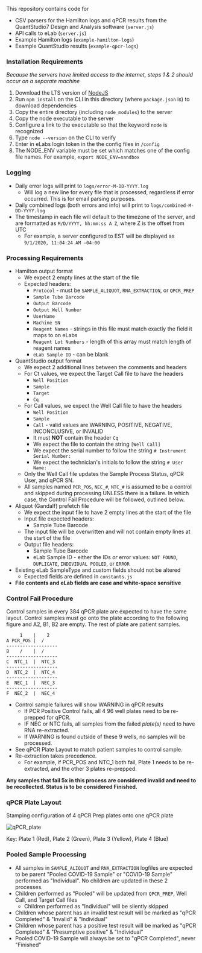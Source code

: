 This repository contains code for 

* CSV parsers for the Hamilton logs and qPCR results from the QuantStudio7 Design and Analysis software (`server.js`)
* API calls to eLab (`server.js`)
* Example Hamilton logs (`example-hamilton-logs`)
* Example QuantStudio results (`example-qpcr-logs`)

### Installation Requirements
*Because the servers have limited access to the internet, steps 1 & 2 should occur on a separate machine*
1) Download the LTS version of [NodeJS](https://nodejs.org/en/download/)
2) Run `npm install` on the CLI in this directory (where `package.json` is) to download dependencies
3) Copy the entire directory (including `node_modules`) to the server
4) Copy the node executable to the server
5) Configure a link to the executable so that the keyword `node` is recognized
6) Type `node --version` on the CLI to verify
7) Enter in eLabs login token in the the config files in `/config`    
8) The NODE_ENV variable must be set which matches one of the config file names. For example, `export NODE_ENV=sandbox`

### Logging
* Daily error logs will print to `logs/error-M-DD-YYYY.log`    
    * Will log a new line for every file that is processed, regardless if error occurred. This is for email parsing purposes. 
* Daily combined logs (both errors and info) will print to `logs/combined-M-DD-YYYY.log`    
* The timestamp in each file will default to the timezone of the server, and are formatted as `M/D/YYYY, hh:mm:ss A Z`, 
where Z is the offset from UTC  
  - For example, a server configured to EST will be displayed as `9/1/2020, 11:04:24 AM -04:00`

### Processing Requirements 
* Hamilton output format   
   - We expect 2 empty lines at the start of the file    
   - Expected headers:     
      - `Protocol` - must be `SAMPLE_ALIQUOT`, `RNA_EXTRACTION`, or `QPCR_PREP`       
      - `Sample Tube Barcode`    
      - `Output Barcode`    
      - `Output Well Number `
      - `UserName`  
      - `Machine SN`  
      - `Reagent Names` - strings in this file must match exactly the field it maps to on eLabs       
      - `Reagent Lot Numbers` - length of this array must match length of reagent names       
      - `eLab Sample ID` - can be blank
* QuantStudio output format   
   - We expect 2 additional lines between the comments and headers     
   - For Ct values, we expect the Target Call file to have the headers    
       - `Well Position`  
       - `Sample`     
       - `Target` 
       - `Cq`    
   - For Call values, we expect the Well Call file to have the headers
       - `Well Position`    
       - `Sample`     
       - `Call`  - valid values are WARNING, POSITIVE, NEGATIVE, INCONCLUSIVE, or INVALID  
       - It must **NOT** contain the header `Cq`
       - We expect the file to contain the string `[Well Call]`   
       - We expect the serial number to follow the string `# Instrument Serial Number: `   
       - We expect the technician's initials to follow the string `# User Name: `   
   - Only the Well Call file updates the Sample Process Status, qPCR User, and qPCR SN.
   - All samples named `PCR_POS`, `NEC_#`, `NTC_#` is assumed to be a control and skipped during processing 
   UNLESS there is a failure. In which case, the Control Fail Procedure will be followed, outlined below.  
* Aliquot (Gandalf) prefetch file    
   - We expect the input file to have 2 empty lines at the start of the file    
   - Input file expected headers:     
      - Sample Tube Barcode  
   - The input file will be overwritten and will not contain empty lines at the start of the file    
   - Output file headers:   
      - Sample Tube Barcode    
      - eLab Sample ID - either the IDs *or* error values: `NOT FOUND`, `DUPLICATE`, `INDIVIDUAL POOLED`, or `ERROR`    
* Existing eLab SampleType and custom fields should not be altered     
   - Expected fields are defined in `constants.js`    
* **File contents and eLab fields are case and white-space sensitive**
   

### Control Fail Procedure
Control samples in every 384 qPCR plate are expected to have the same layout. Control samples must go onto the plate
according to the following figure and A2, B1, B2 are empty. The rest of plate are patient samples. 

```
     1    |    2
A PCR_POS |  /
-------------------
B    /    |  /
-------------------
C  NTC_1  |  NTC_3
-------------------
D  NTC_2  |  NTC_4
-------------------
E  NEC_1  |  NEC_3
-------------------
F  NEC_2  |  NEC_4
```
* Control sample failures will show WARNING in qPCR results    
    - If PCR Positive Control fails, all 4 96 well plates need to be re-prepped for qPCR.    
    - IF NEC or NTC fails, all samples from the failed *plate(s)* need to have RNA re-extracted.    
    - If WARNING is found outside of these 9 wells, no samples will be processed.     
* See qPCR Plate Layout to match patient samples to control sample.    
* Re-extraction takes precedence. 
    - For example, if PCR_POS and NTC_1 both fail, Plate 1 needs to be re-extracted, and the other 3 
    plates re-prepped. 
    
**Any samples that fail 5x in this process are considered invalid and need to be recollected.
Status is to be considered Finished.**

### qPCR Plate Layout

Stamping configuration of 4 qPCR Prep plates onto one qPCR plate

![qPCR_plate](https://user-images.githubusercontent.com/7750862/87336835-7b7a9080-c510-11ea-9b4e-a54849ea1426.png)

Key: Plate 1 (Red), Plate 2 (Green), Plate 3 (Yellow), Plate 4 (Blue)

### Pooled Sample Processing
* All samples in `SAMPLE_ALIQUOT` and `RNA_EXTRACTION` logfiles are expected to be parent "Pooled COVID-19 Sample" 
or "COVID-19 Sample"  performed as "Individual". No children are updated in these 2 processes.
* Children performed as "Pooled" will be updated from `QPCR_PREP`, Well Call, and Target Call files
    * Children performed as "Individual" will be silently skipped 
* Children whose parent has an invalid test result will be marked as "qPCR Completed" & "Invalid" & "Individual"
* Children whose parent has a positive test result will be marked as "qPCR Completed" & "Presumptive positive" & "Individual"
* Pooled COVID-19 Sample will always be set to "qPCR Completed", never "Finished"